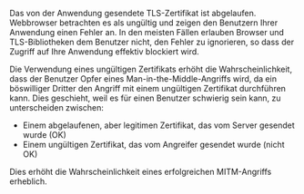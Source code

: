 Das von der Anwendung gesendete TLS-Zertifikat ist abgelaufen. Webbrowser betrachten es als ungültig und zeigen den Benutzern Ihrer Anwendung einen Fehler an.
In den meisten Fällen erlauben Browser und TLS-Bibliotheken dem Benutzer nicht, den Fehler zu ignorieren, so dass der Zugriff auf Ihre Anwendung effektiv blockiert wird.

Die Verwendung eines ungültigen Zertifikats erhöht die Wahrscheinlichkeit, dass der Benutzer Opfer eines Man-in-the-Middle-Angriffs wird, da ein böswilliger Dritter den Angriff mit einem ungültigen Zertifikat durchführen kann.
Dies geschieht, weil es für einen Benutzer schwierig sein kann, zu unterscheiden zwischen:

- Einem abgelaufenen, aber legitimen Zertifikat, das vom Server gesendet wurde (OK)
- Einem ungültigen Zertifikat, das vom Angreifer gesendet wurde (nicht OK)

Dies erhöht die Wahrscheinlichkeit eines erfolgreichen MITM-Angriffs erheblich.
